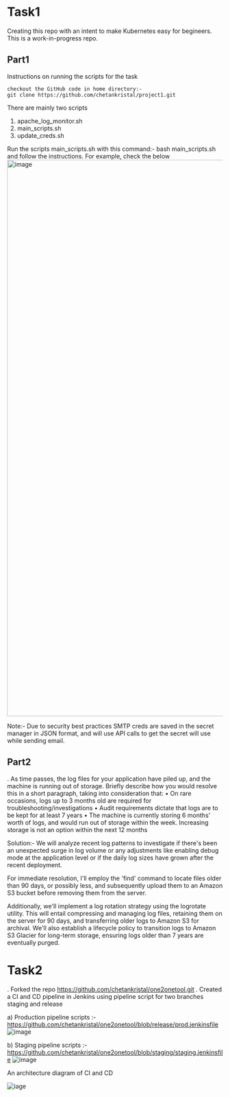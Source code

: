 # Task1
Creating this repo with an intent to make Kubernetes easy for begineers. This is a work-in-progress repo.

## Part1
Instructions on running the scripts for the task 

    checkout the GitHub code in home directory:-
    git clone https://github.com/chetankristal/project1.git
    

There are mainly two scripts
  1) apache_log_monitor.sh
  2) main_scripts.sh
  3) update_creds.sh

Run the scripts main_scripts.sh with this command:- bash main_scripts.sh and follow the instructions. For example, check the below
<img width="1298" alt="image" src="https://github.com/chetankristal/project1/assets/90678840/333f778c-04dc-4cf2-8ec1-efd2240bb41e">

Note:- Due to security best practices SMTP creds are saved in the secret manager in JSON format, and will use API calls to get the secret will use while sending email.
    
## Part2
. As time passes, the log files for your application have piled up, and the machine is running out of storage. Briefly describe how you would resolve this in a short paragraph, taking into consideration that:
• On rare occasions, logs up to 3 months old are required for troubleshooting/investigations 
• Audit requirements dictate that logs are to be kept for at least 7 years 
• The machine is currently storing 6 months’ worth of logs, and would run out of  storage within the week. Increasing storage is not an option within the next 12 months 


Solution:- We will analyze recent log patterns to investigate if there's been an unexpected surge in log volume or any adjustments like enabling debug mode at the application level or if the daily log sizes have grown after the recent deployment.

For immediate resolution, I'll employ the 'find' command to locate files older than 90 days, or possibly less, and subsequently upload them to an Amazon S3 bucket before removing them from the server.

Additionally, we'll implement a log rotation strategy using the logrotate utility. This will entail compressing and managing log files, retaining them on the server for 90 days, and transferring older logs to Amazon S3 for archival. We'll also establish a lifecycle policy to transition logs to Amazon S3 Glacier for long-term storage, ensuring logs older than 7 years are eventually purged.



# Task2

. Forked the repo 
    https://github.com/chetankristal/one2onetool.git
. Created a CI and CD pipeline in Jenkins using pipeline script for two branches staging and release

a) Production pipeline scripts :-  https://github.com/chetankristal/one2onetool/blob/release/prod.jenkinsfile
![image](https://github.com/chetankristal/project1/assets/90678840/05c3e7e3-d119-4998-b59e-437d486f518d)




b) Staging pipeline scripts :- https://github.com/chetankristal/one2onetool/blob/staging/staging.jenkinsfile
![image](https://github.com/chetankristal/project1/assets/90678840/f4e6c25a-5662-4b6e-81dc-9f85d401b54b)



An architecture diagram of CI and CD

![iage](https://github.com/chetankristal/project1/assets/90678840/37dc84b9-f98f-4d8a-a873-89eb38bbbfc5)
